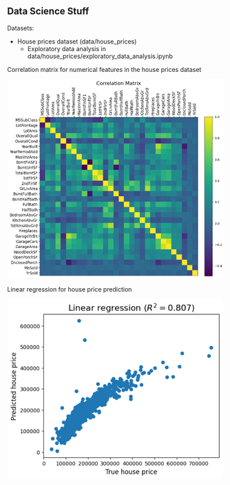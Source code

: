 ## Data Science Stuff

Datasets:
- House prices dataset (data/house_prices)
    - Exploratory data analysis in data/house_prices/exploratory_data_analysis.ipynb

Correlation matrix for numerical features in the house prices dataset

<img src="figures/house_prices_correlation_matrix.png" alt="House prices correlation matrix" width="750"/>

Linear regression for house price prediction

<img src="models/linear_regression/house_prices_linear_regression.png" alt="House prices linear regression" width="500"/>